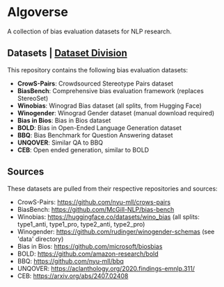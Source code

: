 # Algoverse

A collection of bias evaluation datasets for NLP research.

## Datasets | [Dataset Division](https://docs.google.com/document/d/1KniHEniG8daH5q5ou9aiCtROFqGAbuvgPsAHKcG_I6o/edit?tab=t.0)

This repository contains the following bias evaluation datasets:

- **CrowS-Pairs**: Crowdsourced Stereotype Pairs dataset
- **BiasBench**: Comprehensive bias evaluation framework (replaces StereoSet)
- **Winobias**: Winograd Bias dataset (all splits, from Hugging Face)
- **Winogender**: Winograd Gender dataset (manual download required)
- **Bias in Bios**: Bias in Bios dataset
- **BOLD**: Bias in Open-Ended Language Generation dataset
- **BBQ**: Bias Benchmark for Question Answering dataset
- **UNQOVER**: Similar QA to BBQ
- **CEB**: Open ended generation, similar to BOLD

## Sources

These datasets are pulled from their respective repositories and sources:

- CrowS-Pairs: https://github.com/nyu-mll/crows-pairs
- BiasBench: https://github.com/McGill-NLP/bias-bench
- Winobias: https://huggingface.co/datasets/wino_bias (all splits: type1_anti, type1_pro, type2_anti, type2_pro)
- Winogender: https://github.com/rudinger/winogender-schemas (see 'data' directory)
- Bias in Bios: https://github.com/microsoft/biosbias
- BOLD: https://github.com/amazon-research/bold
- BBQ: https://github.com/nyu-mll/bbq
- UNQOVER: https://aclanthology.org/2020.findings-emnlp.311/
- CEB: https://arxiv.org/abs/2407.02408
